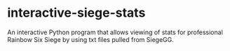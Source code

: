 # interactive-siege-stats
An interactive Python program that allows viewing of stats for professional Rainbow Six Siege by using txt files pulled from SiegeGG.
